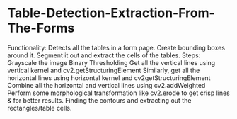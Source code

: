 # Table-Detection-Extraction-From-The-Forms
Functionality:
Detects all the tables in a form page.
Create bounding boxes around it.
Segment it out and extract the cells of the tables.
Steps:
Grayscale the image
Binary Thresholding
Get all the vertical lines using vertical kernel and cv2.getStructuringElement
Similarly, get all the horizontal lines using horizontal kernel and cv2getStructuringElement
Combine all the horizontal and vertical lines using cv2.addWeighted
Perform some morphological transformation like cv2.erode to get crisp lines & for better results.
Finding the contours and extracting out the rectangles/table cells.
  
